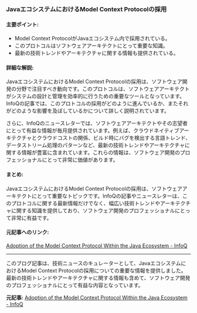 ### JavaエコシステムにおけるModel Context Protocolの採用

#### 主要ポイント:
- Model Context ProtocolがJavaエコシステム内で採用されている。
- このプロトコルはソフトウェアアーキテクトにとって重要な知識。
- 最新の技術トレンドやアーキテクチャに関する情報も提供されている。

#### 詳細な解説:
JavaエコシステムにおけるModel Context Protocolの採用は、ソフトウェア開発の分野で注目すべき動向です。このプロトコルは、ソフトウェアアーキテクトがシステムの設計と管理を効率的に行うための重要なツールとなっています。InfoQの記事では、このプロトコルの採用がどのように進んでいるか、またそれがどのような影響を及ぼしているかについて詳しく説明されています。

さらに、InfoQのニュースレターでは、ソフトウェアアーキテクトやその志望者にとって有益な情報が毎月提供されています。例えば、クラウドネイティブアーキテクチャとクラウドコストの関係、ビルド時にバグを検出する言語トレンド、データストリーム処理のパターンなど、最新の技術トレンドやアーキテクチャに関する情報が豊富に含まれています。これらの情報は、ソフトウェア開発のプロフェッショナルにとって非常に価値があります。

#### まとめ:
JavaエコシステムにおけるModel Context Protocolの採用は、ソフトウェアアーキテクトにとって重要なトピックです。InfoQの記事やニュースレターは、このプロトコルに関する最新情報だけでなく、幅広い技術トレンドやアーキテクチャに関する知識を提供しており、ソフトウェア開発のプロフェッショナルにとって非常に有益です。

#### 元記事へのリンク:
[Adoption of the Model Context Protocol Within the Java Ecosystem - InfoQ](https://www.infoq.com/news/2023/05/model-context-protocol-java/)

---

このブログ記事は、技術ニュースのキュレーターとして、JavaエコシステムにおけるModel Context Protocolの採用についての重要な情報を提供しました。最新の技術トレンドやアーキテクチャに関する情報も含めて、ソフトウェア開発のプロフェッショナルにとって有益な内容となっています。

**元記事:** [Adoption of the Model Context Protocol Within the Java Ecosystem - InfoQ](https://www.infoq.com/news/2025/05/mcp-within-java-ecosystem/)